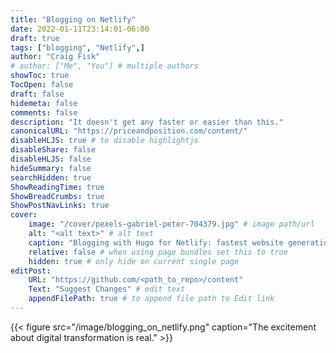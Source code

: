 ```yaml
---
title: "Blogging on Netlify"
date: 2022-01-11T23:14:01-06:00
draft: true
tags: ["blogging", "Netlify",]
author: "Craig Fisk"
# author: ["Me", "You"] # multiple authors
showToc: true
TocOpen: false
draft: false
hidemeta: false
comments: false
description: "It doesn't get any faster or easier than this."
canonicalURL: "https://priceandposition.com/content/"
disableHLJS: true # to disable highlightjs
disableShare: false
disableHLJS: false
hideSummary: false
searchHidden: true
ShowReadingTime: true
ShowBreadCrumbs: true
ShowPostNavLinks: true
cover:
    image: "/cover/pexels-gabriel-peter-704379.jpg" # image path/url
    alt: "<alt text>" # alt text
    caption: "Blogging with Hugo for Netlify: fastest website generation; fastest website access." # display caption under cover
    relative: false # when using page bundles set this to true
    hidden: true # only hide on current single page
editPost:
    URL: "https://github.com/<path_to_repo>/content"
    Text: "Suggest Changes" # edit text
    appendFilePath: true # to append file path to Edit link
---
```


<!-- ![Success!](/image/blogging_on_netlify.png) -->

<!-- {{< figure src="/image/blogging_on_netlify.png" title="Blogging on Netlify" >}} -->

{{< figure src="/image/blogging_on_netlify.png" caption="The excitement about digital transformation is real." >}}

<!-- < figure src="/image/blogging_on_netlify.png" title="Blogging on Netlify" > -->
